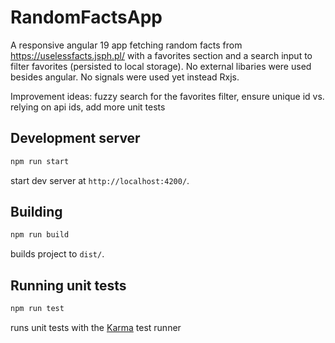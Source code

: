 # RandomFactsApp

A responsive angular 19 app fetching random facts from https://uselessfacts.jsph.pl/ with a favorites section and a search input to filter favorites (persisted to local storage). No external libaries were used besides angular. No signals were used yet instead Rxjs.  

Improvement ideas: fuzzy search for the favorites filter, ensure unique id vs. relying on api ids, add more unit tests

## Development server

```bash
npm run start
```

start dev server at `http://localhost:4200/`.

## Building

```bash
npm run build
```

builds project to `dist/`.

## Running unit tests


```bash
npm run test
```

runs unit tests with the [Karma](https://karma-runner.github.io) test runner
